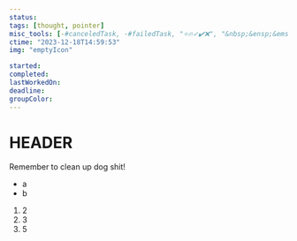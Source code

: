 ```yaml
---
status: 
tags: [thought, pointer]
misc_tools: [-#canceledTask, -#failedTask, "⭐🔥✓✔️❌", "&nbsp;&ensp;&emsp;"]
ctime: "2023-12-18T14:59:53"
img: "emptyIcon"

started: 
completed: 
lastWorkedOn: 
deadline: 
groupColor: 
---
```

# HEADER

Remember to clean up dog shit!
- a
- b
1. 2
1. 3
4. 5